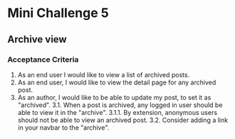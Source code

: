 # Mini Challenge 5

## Archive view

### Acceptance Criteria
1. As an end user I would like to view a list of archived posts.
2. As an end user, I would like to view the detail page for any archived post.
3. As an author, I would like to be able to update my post, to set it as "archived".
3.1. When a post is archived, any logged in user should be able to view it in the "archive".
3.1.1. By extension, anonymous users should not be able to view an archived post.
3.2. Consider adding a link in your navbar to the "archive".
